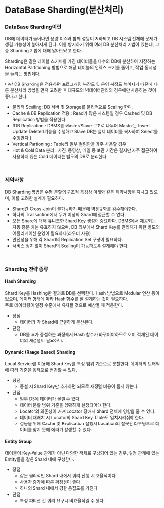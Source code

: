 # DataBase Sharding(분산처리)

### DataBase Sharding이란
DB에 데이터가 늘어나면 용량 이슈와 함께 성능이 저하되고 DB 시스템 전체에 문제가 생길 가능성이 높아지게 된다. 이를 방지하기 위해 여러 DB 분산처리 기법이 있는데, 그 중 Sharding 기법에 대해 알아보려고 한다.  
  
Sharding은 같은 테이블 스키마를 가진 데이터들을 다수의 DB에 분산하여 저장하는 Horizontal Partitioning 방법으로 해당 테이블의 인덱스 크기를 줄이고, 작업 동시성을 늘리는 방법이다.  
  
다만 DB Sharding을 적용하면 프로그래밍 복잡도 및 운영 복잡도 높아지기 때문에 다른 분산처리 방법을 먼저 고려한 후 대규모의 빅데이터관리의 경우에만 사용하는 것이 좋다고 한다.

- 물리적 Scailing: DB 서버 및 Storage를 물리적으로 Scaling 한다.
- Cache & DB Replication 적용 : Read가 많은 시스템일 경우 Cached 및 DB Replication 방법을 적용한다.
- (DB Replication : DBMS를 Master/Slave 구조로 나누어 Master는 Insert Update Deleterl기능을 수행하고 Slave DB는 실제 데이터를 복사하여 Select를 수행한다.)
- Vertical Partioning : Table의 일부 컬럼만을 자주 사용할 경우
- Hot & Cold Data 분리 : 사진, 동영상, 메일 등 보관 기간은 길지만 자주 접근하여 사용하지 않는 Cold 데이터는 별도의 DB로 분리한다.

<br>

### 제약사항
DB Sharding 방법은 수평 분할의 구조적 특성상 아래와 같은 제약사항을 지니고 있으며, 이를 고려한 설계가 필요하다.

- Shard간 Cross-Join이 불가능하기 때문에 역정규화를 감수해야한다.
- 하나의 Transaction에서 두개 이상의 Shard에 접근할 수 없다
- 모든 Shard에 대해 유니크한 Shard Key 생성이 중요하다. DBMS에서 제공되는 자동 증분 키는 유효하지 않으며, DB 외부에서 Shard Key를 관리하기 위한 별도의 어플리케이션 운영이 필요하다(라우터 사용)
- 안전성을 위해 각 Shard의 Replication Set 구성이 필요하다.
- 서비스 정지 없이 Shard의 Scaling이 가능하도록 설계해야 한다.

<br>

### Sharding 전략 종류

#### Hash Sharding
Shard Key를 Hashing한 결과로 DB를 선택한다. Hash 방법으로 Modular 연산 등이 있으며, 데이터 형태에 따라 Hash 함수를 잘 설계하는 것이 필요하다.  
주로 데이터량이 일정 수준에서 유지될 것으로 예상될 때 적용한다.

- 장점
  - 데이터가 각 Shard에 균일하게 분산된다.
- 단점
  - DB를 추가 증설하는 과정에서 Hash 함수가 바뀌어야하므로 이미 적재된 데이터의 재정렬이 필요하다.

#### Dynamic (Range Based) Sharding
Local Service를 이용해 Shard Key를 특정 범위 기준으로 분할한다. 데이터의 트래픽에 따라 기준을 동적으로 변경할 수 있다.

- 장점
  - 증설 시 Shard Key만 추가하면 되므로 재정렬 비용이 들지 않는다.
- 단점
  - 일부 DB에 데이터가 몰릴 수 있다.
  - 데이터 분할 범위 기준을 명확하게 설정되어야 한다.
  - Locator의 의존성이 커져 Locator 장애시 Shard 전체에 영향을 줄 수 있다.
  - 데이터 재배치 시 Locator의 Shard Key Table도 일치시켜줘야 한다.
  - 성능을 위해 Cache 및 Replication 실행시 Location의 잘못된 라우팅으로 데이터를 찾지 못해 에러가 발생할 수 있다.


#### Entity Group
테이블이 Key-Value 관계가 아닌 다양한 객체로 구성되어 있는 경우, 일정 관계에 있는 Entity들을 같은 Shard 내에 구성한다.

- 장점
  - 같은 물리적인 Shard 내에서 쿼리 진행 시 효율적이다.
  - 사용자 증가에 따른 확장성이 좋다
  - 하나의 Shard 내에서 강한 응집도를 가진다.
- 단점
  - 특정 파티션 간 쿼리 요구시 비효율적일 수 있다.